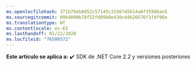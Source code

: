```yaml
---
ms.openlocfilehash: 371b79eb0d52c57145c3156745614a6f3598bae5
ms.sourcegitcommit: 09b4090b78f52fd09b0e430cd4b26576f1fdf96e
ms.translationtype: HT
ms.contentlocale: es-ES
ms.lasthandoff: 01/22/2020
ms.locfileid: "76508572"
---
```

**Este artículo se aplica a:** ✔️ SDK de .NET Core 2.2 y versiones posteriores
